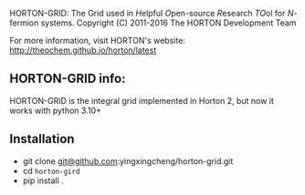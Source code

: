 HORTON-GRID: The Grid used in *H*elpful *O*pen-source *R*esearch *TO*ol for *N*-fermion systems.
Copyright (C) 2011-2016 The HORTON Development Team

For more information, visit HORTON's website: http://theochem.github.io/horton/latest

HORTON-GRID info:
--------------

HORTON-GRID is the integral grid implemented in Horton 2, but now it works with python 3.10+

Installation
------------

- git clone git@github.com:yingxingcheng/horton-grid.git
- cd `horton-gird`
- pip install .

